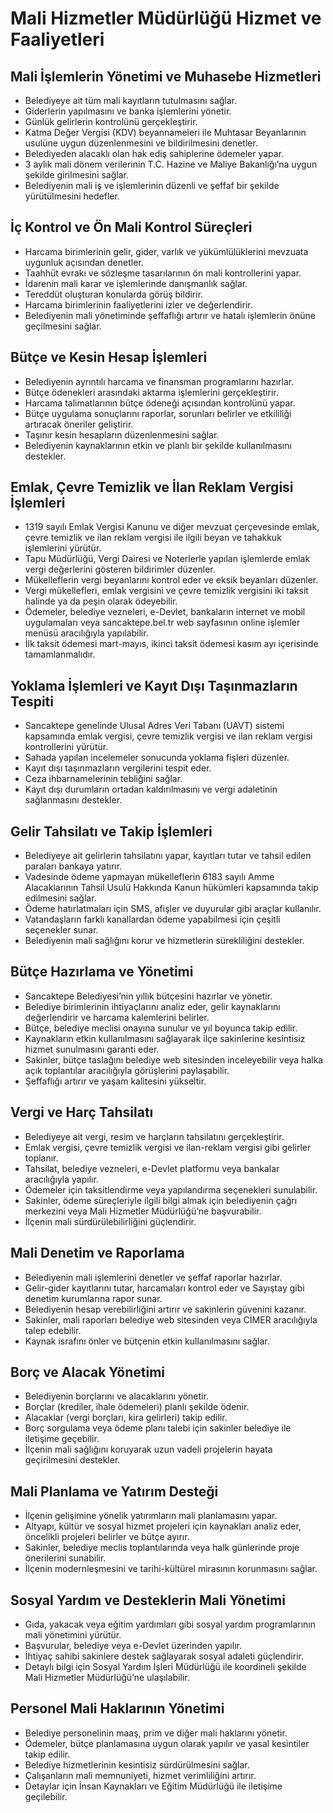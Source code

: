 # Mali Hizmetler Müdürlüğü Hizmet ve Faaliyetleri

## Mali İşlemlerin Yönetimi ve Muhasebe Hizmetleri
- Belediyeye ait tüm mali kayıtların tutulmasını sağlar.
- Giderlerin yapılmasını ve banka işlemlerini yönetir.
- Günlük gelirlerin kontrolünü gerçekleştirir.
- Katma Değer Vergisi (KDV) beyannameleri ile Muhtasar Beyanlarının usulüne uygun düzenlenmesini ve bildirilmesini denetler.
- Belediyeden alacaklı olan hak ediş sahiplerine ödemeler yapar.
- 3 aylık mali dönem verilerinin T.C. Hazine ve Maliye Bakanlığı’na uygun şekilde girilmesini sağlar.
- Belediyenin mali iş ve işlemlerinin düzenli ve şeffaf bir şekilde yürütülmesini hedefler.

## İç Kontrol ve Ön Mali Kontrol Süreçleri
- Harcama birimlerinin gelir, gider, varlık ve yükümlülüklerini mevzuata uygunluk açısından denetler.
- Taahhüt evrakı ve sözleşme tasarılarının ön mali kontrollerini yapar.
- İdarenin mali karar ve işlemlerinde danışmanlık sağlar.
- Tereddüt oluşturan konularda görüş bildirir.
- Harcama birimlerinin faaliyetlerini izler ve değerlendirir.
- Belediyenin mali yönetiminde şeffaflığı artırır ve hatalı işlemlerin önüne geçilmesini sağlar.

## Bütçe ve Kesin Hesap İşlemleri
- Belediyenin ayrıntılı harcama ve finansman programlarını hazırlar.
- Bütçe ödenekleri arasındaki aktarma işlemlerini gerçekleştirir.
- Harcama talimatlarının bütçe ödeneği açısından kontrolünü yapar.
- Bütçe uygulama sonuçlarını raporlar, sorunları belirler ve etkililiği artıracak öneriler geliştirir.
- Taşınır kesin hesapların düzenlenmesini sağlar.
- Belediyenin kaynaklarının etkin ve planlı bir şekilde kullanılmasını destekler.

## Emlak, Çevre Temizlik ve İlan Reklam Vergisi İşlemleri
- 1319 sayılı Emlak Vergisi Kanunu ve diğer mevzuat çerçevesinde emlak, çevre temizlik ve ilan reklam vergisi ile ilgili beyan ve tahakkuk işlemlerini yürütür.
- Tapu Müdürlüğü, Vergi Dairesi ve Noterlerle yapılan işlemlerde emlak vergi değerlerini gösteren bildirimler düzenler.
- Mükelleflerin vergi beyanlarını kontrol eder ve eksik beyanları düzenler.
- Vergi mükellefleri, emlak vergisini ve çevre temizlik vergisini iki taksit halinde ya da peşin olarak ödeyebilir.
- Ödemeler, belediye vezneleri, e-Devlet, bankaların internet ve mobil uygulamaları veya sancaktepe.bel.tr web sayfasının online işlemler menüsü aracılığıyla yapılabilir.
- İlk taksit ödemesi mart-mayıs, ikinci taksit ödemesi kasım ayı içerisinde tamamlanmalıdır.

## Yoklama İşlemleri ve Kayıt Dışı Taşınmazların Tespiti
- Sancaktepe genelinde Ulusal Adres Veri Tabanı (UAVT) sistemi kapsamında emlak vergisi, çevre temizlik vergisi ve ilan reklam vergisi kontrollerini yürütür.
- Sahada yapılan incelemeler sonucunda yoklama fişleri düzenler.
- Kayıt dışı taşınmazların vergilerini tespit eder.
- Ceza ihbarnamelerinin tebliğini sağlar.
- Kayıt dışı durumların ortadan kaldırılmasını ve vergi adaletinin sağlanmasını destekler.

## Gelir Tahsilatı ve Takip İşlemleri
- Belediyeye ait gelirlerin tahsilatını yapar, kayıtları tutar ve tahsil edilen paraları bankaya yatırır.
- Vadesinde ödeme yapmayan mükelleflerin 6183 sayılı Amme Alacaklarının Tahsil Usulü Hakkında Kanun hükümleri kapsamında takip edilmesini sağlar.
- Ödeme hatırlatmaları için SMS, afişler ve duyurular gibi araçlar kullanılır.
- Vatandaşların farklı kanallardan ödeme yapabilmesi için çeşitli seçenekler sunar.
- Belediyenin mali sağlığını korur ve hizmetlerin sürekliliğini destekler.

## Bütçe Hazırlama ve Yönetimi
- Sancaktepe Belediyesi’nin yıllık bütçesini hazırlar ve yönetir.
- Belediye birimlerinin ihtiyaçlarını analiz eder, gelir kaynaklarını değerlendirir ve harcama kalemlerini belirler.
- Bütçe, belediye meclisi onayına sunulur ve yıl boyunca takip edilir.
- Kaynakların etkin kullanılmasını sağlayarak ilçe sakinlerine kesintisiz hizmet sunulmasını garanti eder.
- Sakinler, bütçe taslağını belediye web sitesinden inceleyebilir veya halka açık toplantılar aracılığıyla görüşlerini paylaşabilir.
- Şeffaflığı artırır ve yaşam kalitesini yükseltir.

## Vergi ve Harç Tahsilatı
- Belediyeye ait vergi, resim ve harçların tahsilatını gerçekleştirir.
- Emlak vergisi, çevre temizlik vergisi ve ilan-reklam vergisi gibi gelirler toplanır.
- Tahsilat, belediye vezneleri, e-Devlet platformu veya bankalar aracılığıyla yapılır.
- Ödemeler için taksitlendirme veya yapılandırma seçenekleri sunulabilir.
- Sakinler, ödeme süreçleriyle ilgili bilgi almak için belediyenin çağrı merkezini veya Mali Hizmetler Müdürlüğü’ne başvurabilir.
- İlçenin mali sürdürülebilirliğini güçlendirir.

## Mali Denetim ve Raporlama
- Belediyenin mali işlemlerini denetler ve şeffaf raporlar hazırlar.
- Gelir-gider kayıtlarını tutar, harcamaları kontrol eder ve Sayıştay gibi denetim kurumlarına rapor sunar.
- Belediyenin hesap verebilirliğini artırır ve sakinlerin güvenini kazanır.
- Sakinler, mali raporları belediye web sitesinden veya CİMER aracılığıyla talep edebilir.
- Kaynak israfını önler ve bütçenin etkin kullanılmasını sağlar.

## Borç ve Alacak Yönetimi
- Belediyenin borçlarını ve alacaklarını yönetir.
- Borçlar (krediler, ihale ödemeleri) planlı şekilde ödenir.
- Alacaklar (vergi borçları, kira gelirleri) takip edilir.
- Borç sorgulama veya ödeme planı talebi için sakinler belediye ile iletişime geçebilir.
- İlçenin mali sağlığını koruyarak uzun vadeli projelerin hayata geçirilmesini destekler.

## Mali Planlama ve Yatırım Desteği
- İlçenin gelişimine yönelik yatırımların mali planlamasını yapar.
- Altyapı, kültür ve sosyal hizmet projeleri için kaynakları analiz eder, öncelikli projeleri belirler ve bütçe ayırır.
- Sakinler, belediye meclis toplantılarında veya halk günlerinde proje önerilerini sunabilir.
- İlçenin modernleşmesini ve tarihi-kültürel mirasının korunmasını sağlar.

## Sosyal Yardım ve Desteklerin Mali Yönetimi
- Gıda, yakacak veya eğitim yardımları gibi sosyal yardım programlarının mali yönetimini yürütür.
- Başvurular, belediye veya e-Devlet üzerinden yapılır.
- İhtiyaç sahibi sakinlere destek sağlayarak sosyal adaleti güçlendirir.
- Detaylı bilgi için Sosyal Yardım İşleri Müdürlüğü ile koordineli şekilde Mali Hizmetler Müdürlüğü’ne ulaşılabilir.

## Personel Mali Haklarının Yönetimi
- Belediye personelinin maaş, prim ve diğer mali haklarını yönetir.
- Ödemeler, bütçe planlamasına uygun olarak yapılır ve yasal kesintiler takip edilir.
- Belediye hizmetlerinin kesintisiz sürdürülmesini sağlar.
- Çalışanların mali memnuniyeti, hizmet verimliliğini artırır.
- Detaylar için İnsan Kaynakları ve Eğitim Müdürlüğü ile iletişime geçilebilir.
